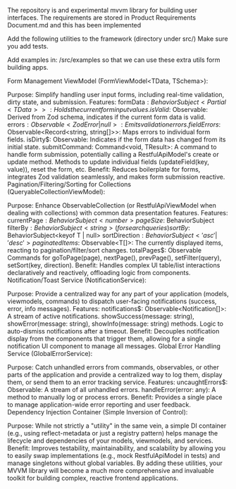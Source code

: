 The repository is and experimental mvvm library for building user interfaces.
The requirements are stored in Product Requirements Document.md and this has been implemented

Add the following utilities to the framework (directory under src/)
Make sure you add tests.

Add examples in: /src/examples so that we can use these extra utils form building apps.

Form Management ViewModel (FormViewModel<TData, TSchema>):

Purpose: Simplify handling user input forms, including real-time validation, dirty state, and submission.
Features:
formData$: BehaviorSubject<Partial<TData>>: Holds the current form input values.
isValid$: Observable<boolean>: Derived from Zod schema, indicates if the current form data is valid.
errors$: Observable<ZodError | null>: Emits validation errors.
fieldErrors$: Observable<Record<string, string[]>>: Maps errors to individual form fields.
isDirty$: Observable<boolean>: Indicates if the form data has changed from its initial state.
submitCommand: Command<void, TResult>: A command to handle form submission, potentially calling a RestfulApiModel's create or update method.
Methods to update individual fields (updateField(key, value)), reset the form, etc.
Benefit: Reduces boilerplate for forms, integrates Zod validation seamlessly, and makes form submission reactive.
Pagination/Filtering/Sorting for Collections (QueryableCollectionViewModel<T>):

Purpose: Enhance ObservableCollection (or RestfulApiViewModel when dealing with collections) with common data presentation features.
Features:
currentPage$: BehaviorSubject<number>
pageSize$: BehaviorSubject<number>
filterBy$: BehaviorSubject<string> (for search queries)
sortBy$: BehaviorSubject<keyof T | null>
sortDirection$: BehaviorSubject<'asc' | 'desc'>
paginatedItems$: Observable<T[]>: The currently displayed items, reacting to pagination/filter/sort changes.
totalPages$: Observable<number>
Commands for goToPage(page), nextPage(), prevPage(), setFilter(query), setSort(key, direction).
Benefit: Handles complex UI table/list interactions declaratively and reactively, offloading logic from components.
Notification/Toast Service (NotificationService):

Purpose: Provide a centralized way for any part of your application (models, viewmodels, commands) to dispatch user-facing notifications (success, error, info messages).
Features:
notifications$: Observable<Notification[]>: A stream of active notifications.
showSuccess(message: string), showError(message: string), showInfo(message: string) methods.
Logic to auto-dismiss notifications after a timeout.
Benefit: Decouples notification display from the components that trigger them, allowing for a single notification UI component to manage all messages.
Global Error Handling Service (GlobalErrorService):

Purpose: Catch unhandled errors from commands, observables, or other parts of the application and provide a centralized way to log them, display them, or send them to an error tracking service.
Features:
uncaughtErrors$: Observable<any>: A stream of all unhandled errors.
handleError(error: any): A method to manually log or process errors.
Benefit: Provides a single place to manage application-wide error reporting and user feedback.
Dependency Injection Container (Simple Inversion of Control):

Purpose: While not strictly a "utility" in the same vein, a simple DI container (e.g., using reflect-metadata or just a registry pattern) helps manage the lifecycle and dependencies of your models, viewmodels, and services.
Benefit: Improves testability, maintainability, and scalability by allowing you to easily swap implementations (e.g., mock RestfulApiModel in tests) and manage singletons without global variables.
By adding these utilities, your MVVM library will become a much more comprehensive and invaluable toolkit for building complex, reactive frontend applications.
